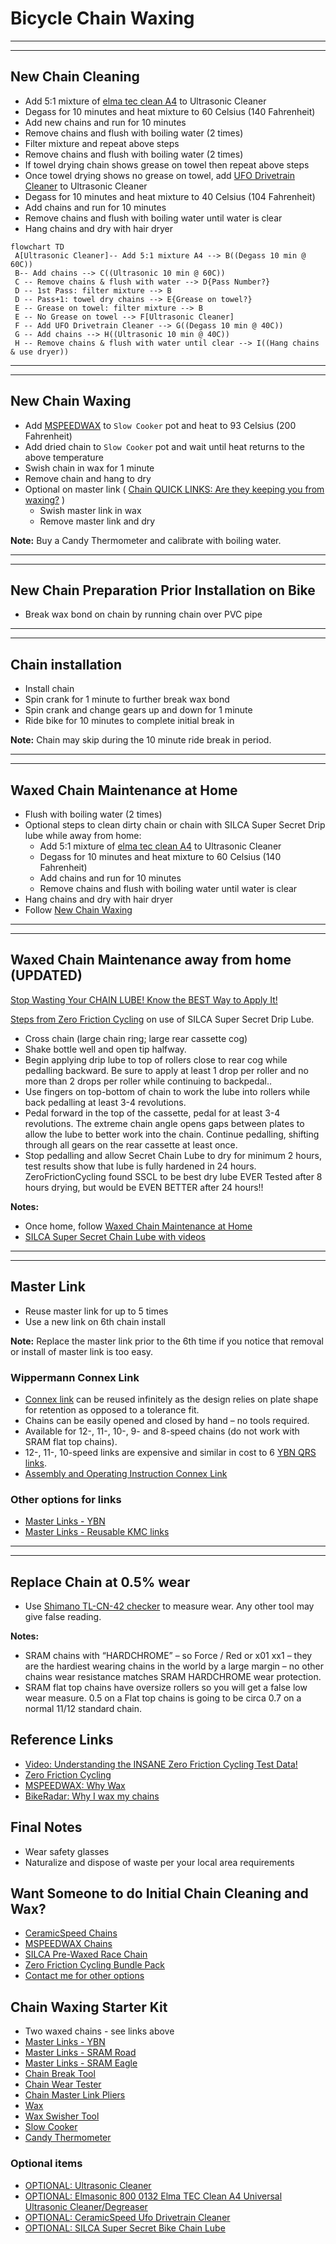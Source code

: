 # Bicycle Chain Waxing

<!--
UPDATE
-->

-----

-----

## New Chain Cleaning

- Add 5:1 mixture of [elma tec clean A4](https://www.elma-ultrasonic.com/fileadmin/downloads/CleaningAgents/ProductInformation/EN/PI_elma%20tec%20clean%20A4_EN.pdf) to Ultrasonic Cleaner
- Degass for 10 minutes and heat mixture to 60 Celsius (140 Fahrenheit)
- Add new chains and run for 10 minutes
- Remove chains and flush with boiling water (2 times)
- Filter mixture and repeat above steps
- Remove chains and flush with boiling water (2 times)
- If towel drying chain shows grease on towel then repeat above steps
- Once towel drying shows no grease on towel, add [UFO Drivetrain Cleaner](https://ceramicspeed.com/products/ufo-drivetrain-cleaner-500-ml) to Ultrasonic Cleaner
- Degass for 10 minutes and heat mixture to 40 Celsius (104 Fahrenheit)
- Add chains and run for 10 minutes
- Remove chains and flush with boiling water until water is clear
- Hang chains and dry with hair dryer

```mermaid
flowchart TD
 A[Ultrasonic Cleaner]-- Add 5:1 mixture A4 --> B((Degass 10 min @ 60C))
 B-- Add chains --> C((Ultrasonic 10 min @ 60C))
 C -- Remove chains & flush with water --> D{Pass Number?}
 D -- 1st Pass: filter mixture --> B
 D -- Pass+1: towel dry chains --> E{Grease on towel?}
 E -- Grease on towel: filter mixture --> B
 E -- No Grease on towel --> F[Ultrasonic Cleaner]
 F -- Add UFO Drivetrain Cleaner --> G((Degass 10 min @ 40C))
 G -- Add chains --> H((Ultrasonic 10 min @ 40C))
 H -- Remove chains & flush with water until clear --> I((Hang chains & use dryer))
```

-----

-----

## New Chain Waxing

- Add [MSPEEDWAX](https://moltenspeedwax.com/collections/molten-speed-wax/products/copy-of-molten-speed-wax-3-lbs) to `Slow Cooker` pot and heat to 93 Celsius (200 Fahrenheit)
- Add dried chain to `Slow Cooker` pot and wait until heat returns to the above temperature
- Swish chain in wax for 1 minute
- Remove chain and hang to dry
- Optional on master link ( [Chain QUICK LINKS: Are they keeping you from waxing?](https://youtu.be/G-W3zJMxazM?si=Zn3HKGfLb250YXtI) )
    - Swish master link in wax
    - Remove master link and dry

**Note:** Buy a Candy Thermometer and calibrate with boiling water.

-----

-----

## New Chain Preparation Prior Installation on Bike

- Break wax bond on chain by running chain over PVC pipe

-----

-----

## Chain installation

- Install chain
- Spin crank for 1 minute to further break wax bond
- Spin crank and change gears up and down for 1 minute
- Ride bike for 10 minutes to complete initial break in

**Note:** Chain may skip during the 10 minute ride break in period.

-----

-----

## Waxed Chain Maintenance at Home

- Flush with boiling water (2 times)
- Optional steps to clean dirty chain or chain with SILCA Super Secret Drip lube while away from home:
     - Add 5:1 mixture of [elma tec clean A4](https://www.elma-ultrasonic.com/fileadmin/downloads/CleaningAgents/ProductInformation/EN/PI_elma%20tec%20clean%20A4_EN.pdf) to Ultrasonic Cleaner
     - Degass for 10 minutes and heat mixture to 60 Celsius (140 Fahrenheit)
     - Add chains and run for 10 minutes
     - Remove chains and flush with boiling water until water is clear
- Hang chains and dry with hair dryer
- Follow [New Chain Waxing](Bicycle-Chain-Waxing.md#new-chain-waxing)

-----

-----

## Waxed Chain Maintenance away from home (UPDATED)

[Stop Wasting Your CHAIN LUBE! Know the BEST Way to Apply It!](https://youtu.be/Vot15ro-fcE?si=Jcr4AM8XifbXqph6)

[Steps from Zero Friction Cycling](https://zerofrictioncycling.com.au/wp-content/uploads/2020/10/Lubricant-detail-review-Silca-super-secret-drip-v1.1.pdf) on use of SILCA Super Secret Drip Lube.

- Cross chain (large chain ring; large rear cassette cog)
- Shake bottle well and open tip halfway.
- Begin applying drip lube to top of rollers close to rear cog while pedalling backward. Be sure to apply at least 1 drop per roller and no more than 2 drops per roller while continuing to backpedal..
- Use fingers on top-bottom of chain to work the lube into rollers while back pedalling at least 3-4 revolutions.
- Pedal forward in the top of the cassette, pedal for at least 3-4 revolutions. The extreme chain angle opens gaps between plates to allow the lube to better work into the chain. Continue pedalling, shifting through all gears on the rear cassette at least once.
- Stop pedalling and allow Secret Chain Lube to dry for minimum 2 hours, test results show that lube is fully hardened in 24 hours. ZeroFrictionCycling found SSCL to be best dry lube EVER Tested after 8 hours drying, but would be EVEN BETTER after 24 hours!!

**Notes:** 

- Once home, follow [Waxed Chain Maintenance at Home](Bicycle-Chain-Waxing.md#waxed-chain-maintenance-at-home)
- [SILCA Super Secret Chain Lube with videos](https://silca.cc/collections/chain-lube-wax/products/silca-super-secret-chain-lube)

-----

-----

## Master Link

- Reuse master link for up to 5 times
- Use a new link on 6th chain install

**Note:** Replace the master link prior to the 6th time if you notice that removal or install of master link is too easy.

### Wippermann Connex Link

- [Connex link](https://www.connexchain.com/en/connectors/detail/connex-link) can be reused infinitely as the design relies on plate shape for retention as opposed to a tolerance fit.
- Chains can be easily opened and closed by hand – no tools required.
- Available for 12-, 11-, 10-, 9- and 8-speed chains (do not work with SRAM flat top chains).
- 12-, 11-, 10-speed links are expensive and similar in cost to 6 [YBN QRS links](https://moltenspeedwax.com/collections/ybn-master-links).
- [Assembly and Operating Instruction Connex Link](https://medien.connexchain.com/website/downloads/bedienungsanleitungen/Montage_Connex_Link_2015_englisch.pdf)

### Other options for links

- [Master Links - YBN](https://moltenspeedwax.com/collections/ybn-master-links)
- [Master Links - Reusable KMC links](https://kmcchain.us/collections/connectors)

-----

-----

## Replace Chain at 0.5% wear

- Use [Shimano TL-CN-42 checker](https://www.amazon.com/dp/B00DT01OBC?psc=1&ref=ppx_yo2ov_dt_b_product_details) to measure wear. Any other tool may give false reading.

**Notes:** 

- SRAM chains with “HARDCHROME” – so Force / Red or x01  xx1 – they are the hardiest wearing chains in the world by a large margin – no other chains wear resistance matches SRAM HARDCHROME wear protection.
- SRAM flat top chains have oversize rollers so you will get a false low wear measure. 0.5 on a Flat top chains is going to be circa 0.7 on a normal 11/12 standard chain. 

## Reference Links

- [Video: Understanding the INSANE Zero Friction Cycling Test Data!](https://youtu.be/Xu_Q0cqoKeY?si=wLLQ0LHz5pw5i97_)
- [Zero Friction Cycling](https://zerofrictioncycling.com.au/)
- [MSPEEDWAX: Why Wax](https://moltenspeedwax.com/pages/why-wax)
- [BikeRadar: Why I wax my chains](https://www.bikeradar.com/advice/workshop/how-to-wax-a-chain)

## Final Notes

- Wear safety glasses
- Naturalize and dispose of waste per your local area requirements

## Want Someone to do Initial Chain Cleaning and Wax?

- [CeramicSpeed Chains](https://ceramicspeed.com/collections/ufo-chains)
- [MSPEEDWAX Chains](https://moltenspeedwax.com/collections/ybn-chains)
- [SILCA Pre-Waxed Race Chain](https://www.biketiresdirect.com/product/silca-pre-waxed-race-chain)
- [Zero Friction Cycling Bundle Pack](https://zerofrictioncycling.com.au/product-category/bundle/)
- [Contact me for other options](mailto:r26988@gmail.com)

## Chain Waxing Starter Kit

- Two waxed chains - see links above
- [Master Links - YBN](https://moltenspeedwax.com/collections/ybn-master-links)
- [Master Links - SRAM Road](https://www.amazon.com/gp/product/B08563V4GH/ref=ppx_yo_dt_b_search_asin_title?ie=UTF8&th=1)
- [Master Links - SRAM Eagle](https://www.amazon.com/gp/product/B08563V4GH/ref=ppx_yo_dt_b_search_asin_title?ie=UTF8&th=1)
- [Chain Break Tool](https://www.amazon.com/Park-Tool-CT-5-Chain-Brute/dp/B000OYHCHG?ref_=ast_sto_dp)
- [Chain Wear Tester](https://www.amazon.com/dp/B00DT01OBC?psc=1&ref=ppx_yo2ov_dt_b_product_details)
- [Chain Master Link Pliers](https://www.amazon.com/Park-Tool-Master-Pliers-MLP-1-2/dp/B00D9NW32I?ref_=ast_sto_dp&th=1)
- [Wax](https://moltenspeedwax.com/collections/molten-speed-wax)
- [Wax Swisher Tool](https://moltenspeedwax.com/collections/tools-miscellaneous/products/swisher-tool)
- [Slow Cooker](https://www.amazon.com/gp/product/B0969TXFLY/ref=ppx_yo_dt_b_search_asin_title?ie=UTF8&psc=1)
- [Candy Thermometer](https://www.amazon.com/gp/product/B0969TXFLY/ref=ppx_yo_dt_b_search_asin_title?ie=UTF8&psc=1)

### Optional items

- [OPTIONAL: Ultrasonic Cleaner](https://moltenspeedwax.com/collections/tools-miscellaneous/products/stainless-steel-ultrasonic-cleaner)
- [OPTIONAL: Elmasonic 800 0132 Elma TEC Clean A4 Universal Ultrasonic Cleaner/Degreaser](https://www.amazon.com/gp/product/B0725WP9ZC/ref=ppx_yo_dt_b_search_asin_title?ie=UTF8&th=1)
- [OPTIONAL: CeramicSpeed Ufo Drivetrain Cleaner](https://www.amazon.com/gp/product/B0C8CC4XM9/ref=ppx_yo_dt_b_search_asin_title?ie=UTF8&psc=1)
- [OPTIONAL: SILCA Super Secret Bike Chain Lube](https://www.amazon.com/gp/product/B0891159R6/ref=ppx_yo_dt_b_search_asin_title?ie=UTF8&psc=1)
